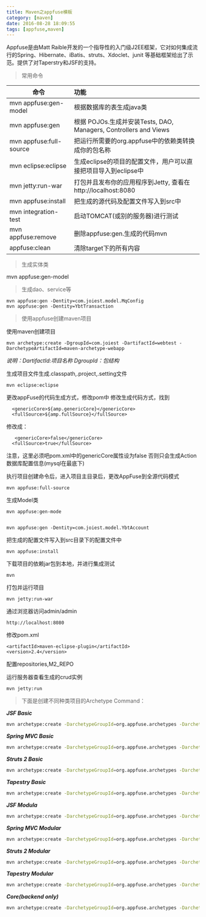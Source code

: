 ```yaml
---
title: Maven之appfuse模板
category: [maven]
date: 2016-08-28 18:09:55
tags: [appfuse,maven]
---
```

Appfuse是由Matt Raible开发的一个指导性的入门级J2EE框架，它对如何集成流行的Spring、Hibernate、iBatis、struts、Xdoclet、junit 等基础框架给出了示范。提供了对Taperstry和JSF的支持。
<!--more-->
>   常用命令

|命令|功能|
| ------------- |:-------------|
|mvn appfuse:gen-model|根据数据库的表生成java类|
|mvn appfuse:gen|根据 POJOs.生成并安装Tests, DAO, Managers, Controllers and Views|
|mvn appfuse:full-source|把运行所需要的org.appfuse中的依赖类转换成你的包名称|
|mvn eclipse:eclipse|生成eclipse的项目的配置文件，用户可以直接把项目导入到eclipse中|
|mvn jetty:run-war|打包并且发布你的应用程序到Jetty, 查看在 http://localhost:8080|
|mvn appfuse:install|把生成的源代码及配置文件写入到src中|
|mvn integration-test|启动TOMCAT(或别的服务器)进行测试|
|mvn appfuse:remove|删除appfuse:gen.生成的代码mvn|
|appfuse:clean|清除target下的所有内容|

>   生成实体类

mvn appfuse:gen-model

>   生成dao、service等

    mvn appfuse:gen -Dentity=com.joiest.model.MqConfig
    mvn appfuse:gen -Dentity=YbtTransaction

>   使用appfuse创建maven项目

使用maven创建项目

    mvn archetype:create -DgroupId=com.joiest -DartifactId=webtest -DarchetypeArtifactId=maven-archetype-webapp

_说明：DartifactId:项目名称   DgroupId：包结构_

生成项目文件生成.classpath,.project,.setting文件

    mvn eclipse:eclipse

更改appFuse的代码生成方式，修改pom中
修改生成代码方式，找到 

      <genericCore>${amp.genericCore}</genericCore> 
      <fullSource>${amp.fullSource}</fullSource> 
修改成：

       <genericCore>false</genericCore> 
      <fullSource>true</fullSource> 
注意，这里必须吧pom.xml中的genericCore属性设为false 否则只会生成Action 
数据库配置信息(mysql在最底下)

执行项目创建命令后，进入项目主目录后，更改AppFuse到全源代码模式

    mvn appfuse:full-source

生成Model类

    mvn appfuse:gen-mode


    mvn appfuse:gen -Dentity=com.joiest.model.YbtAccount 

把生成的配置文件写入到src目录下的配置文件中

    mvn appfuse:install

下载项目的依赖jar包到本地，并进行集成测试

    mvn

打包并运行项目

    mvn jetty:run-war

通过浏览器访问admin/admin

    http://localhost:8080

修改pom.xml

    <artifactId>maven-eclipse-plugin</artifactId>
    <version>2.4</version>


配置repositories,M2_REPO

运行服务器查看生成的crud实例

    mvn jetty:run


>   下面是创建不同种类项目的Archetype Command：

**_JSF Basic_**

```bash
mvn archetype:create -DarchetypeGroupId=org.appfuse.archetypes -DarchetypeArtifactId=appfuse-basic-jsf -DremoteRepositories=http://static.appfuse.org/releases-DarchetypeVersion=2.0 -DgroupId=com.mycompany.app -DartifactId=myproject 
```
**_Spring MVC Basic_**
```bash
mvn archetype:create -DarchetypeGroupId=org.appfuse.archetypes -DarchetypeArtifactId=appfuse-basic-spring -DremoteRepositories=http://static.appfuse.org/releases-DarchetypeVersion=2.0 -DgroupId=com.mycompany.app -DartifactId=myproject 
```
**_Struts 2 Basic_** 
```bash
mvn archetype:create -DarchetypeGroupId=org.appfuse.archetypes -DarchetypeArtifactId=appfuse-basic-struts -DremoteRepositories=http://static.appfuse.org/releases-DarchetypeVersion=2.0 -DgroupId=com.mycompany.app -DartifactId=myproject 
```
**_Tapestry Basic_** 
```bash
mvn archetype:create -DarchetypeGroupId=org.appfuse.archetypes -DarchetypeArtifactId=appfuse-basic-tapestry -DremoteRepositories=http://static.appfuse.org/releases-DarchetypeVersion=2.0 -DgroupId=com.mycompany.app -DartifactId=myproject 
```
**_JSF Modula_**
```bash
mvn archetype:create -DarchetypeGroupId=org.appfuse.archetypes -DarchetypeArtifactId=appfuse-modular-jsf -DremoteRepositories=http://static.appfuse.org/releases-DarchetypeVersion=2.0 -DgroupId=com.mycompany.app -DartifactId=myproject 
```
**_Spring MVC Modular_**
```bash
mvn archetype:create -DarchetypeGroupId=org.appfuse.archetypes -DarchetypeArtifactId=appfuse-modular-spring -DremoteRepositories=http://static.appfuse.org/releases-DarchetypeVersion=2.0 -DgroupId=com.mycompany.app -DartifactId=myproject 
```
**_Struts 2 Modular_**
```bash
mvn archetype:create -DarchetypeGroupId=org.appfuse.archetypes -DarchetypeArtifactId=appfuse-modular-struts -DremoteRepositories=http://static.appfuse.org/releases-DarchetypeVersion=2.0 -DgroupId=com.mycompany.app -DartifactId=myproject 
```
**_Tapestry Modular_** 
```bash
mvn archetype:create -DarchetypeGroupId=org.appfuse.archetypes -DarchetypeArtifactId=appfuse-modular-tapestry -DremoteRepositories=http://static.appfuse.org/releases-DarchetypeVersion=2.0 -DgroupId=com.mycompany.app -DartifactId=myproject 
```
**_Core(backend only)_**
```bash
mvn archetype:create -DarchetypeGroupId=org.appfuse.archetypes -DarchetypeArtifactId=appfuse-core -DremoteRepositories=http://static.appfuse.org/releases-DarchetypeVersion=2.0 -DgroupId=com.mycompany.app -DartifactId=myproject
```
